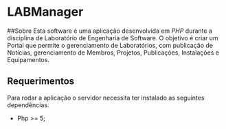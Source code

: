 # LABManager
##Sobre
Esta software é uma aplicação desenvolvida em *PHP* durante a disciplina de Laboratório de Engenharia de Software. 
O objetivo é criar um Portal que permite o gerenciamento de Laboratórios, com publicação de Notícias, gerenciamento de Membros, Projetos, Publicações, Instalações e Equipamentos.
## Requerimentos
Para rodar a aplicação o servidor necessita ter instalado as seguintes dependências.
 * Php >= 5;